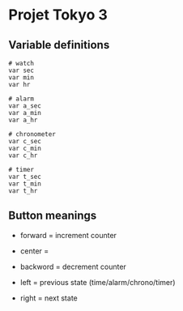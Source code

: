 # Projet Tokyo 3

## Variable definitions

```
# watch
var sec
var min
var hr

# alarm
var a_sec
var a_min
var a_hr

# chronometer
var c_sec
var c_min
var c_hr

# timer
var t_sec
var t_min
var t_hr
```

## Button meanings
* forward = increment counter
* center =
* backword = decrement counter

* left = previous state (time/alarm/chrono/timer)
* right = next state 



